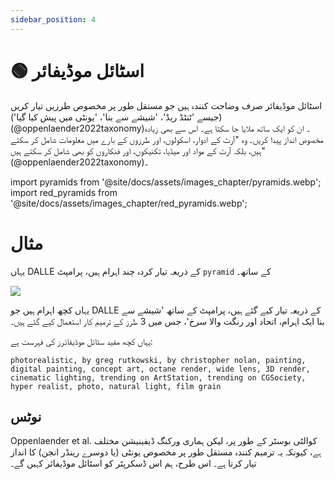 ```yaml
---
sidebar_position: 4
---
```

# 🟢 اسٹائل موڈیفائر

اسٹائل موڈیفائر صرف وضاحت کنندہ ہیں جو مستقل طور پر
مخصوص طرزیں تیار کریں (جیسے 'ٹنٹڈ ریڈ'، 'شیشے سے بنا'، 'یونٹی میں پیش کیا گیا') (@oppenlaender2022taxonomy)۔ ان کو ایک ساتھ ملایا جا سکتا ہے۔
اس سے بھی زیادہ مخصوص انداز پیدا کریں۔ وہ "آرٹ کے ادوار، اسکولوں، اور طرزوں کے بارے میں معلومات شامل کر سکتے ہیں، بلکہ آرٹ کے مواد اور میڈیا، تکنیکوں، اور فنکاروں کو بھی شامل کر سکتے ہیں" (@oppenlaender2022taxonomy)۔

import pyramids from '@site/docs/assets/images_chapter/pyramids.webp';
import red_pyramids from '@site/docs/assets/images_chapter/red_pyramids.webp';

# مثال

یہاں DALLE کے ذریعہ تیار کردہ چند اہرام ہیں، پرامپٹ `pyramid` کے ساتھ۔

<div style={{textAlign: 'center'}}>
   <img src={pyramids} style={{width: "750px"}}/>
</div>

یہاں کچھ اہرام ہیں جو DALLE کے ذریعہ تیار کیے گئے ہیں، پرامپٹ کے ساتھ 'شیشے سے بنا ایک اہرام، اتحاد اور رنگت والا سرخ'، جس میں 3 طرز کے ترمیم کار استعمال کیے گئے ہیں۔

<div style={{textAlign: 'center'}}>
   <LazyLoadImage src={red_pyramids} style={{width: "750px"}} />
</div>

یہاں کچھ مفید سٹائل موڈیفائرز کی فہرست ہے:

```text
photorealistic, by greg rutkowski, by christopher nolan, painting, digital painting, concept art, octane render, wide lens, 3D render, cinematic lighting, trending on ArtStation, trending on CGSociety, hyper realist, photo, natural light, film grain
```

## نوٹس

Oppenlaender et al.
کوالٹی بوسٹر کے طور پر، لیکن ہماری ورکنگ ڈیفینیشن مختلف ہے، کیونکہ یہ ترمیم کنندہ مستقل طور پر مخصوص یونٹی (یا دوسرے رینڈر انجن) کا انداز تیار کرتا ہے۔ اس طرح، ہم اس ڈسکرپٹر کو اسٹائل موڈیفائر کہیں گے۔